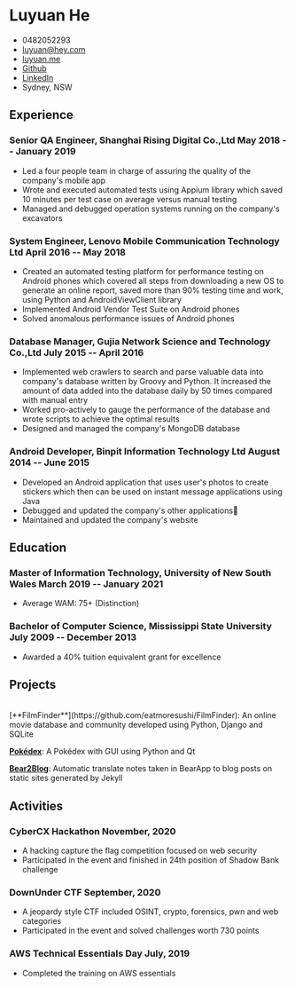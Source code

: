 <!-- The (first) h1 will be used as the <title> of the HTML page -->
# Luyuan He

<!-- The unordered list immediately after the h1 will be formatted on a single
line. It is intended to be used for contact details -->
- 0482052293
- <luyuan@hey.com>
- [luyuan.me](http://luyuan.me)
- [Github](https://github.com/eatmoresushi)
- [LinkedIn](https://www.linkedin.com/in/luyuanhe/)
- Sydney, NSW

<!-- The paragraph after the h1 and ul and before the first h2 is optional. It
is intended to be used for a short summary. -->
<!-- short summary -->

## Experience

<!-- You have to wrap the "left" and "right" half of these headings in spans by
hand -->
### <span>Senior QA Engineer, Shanghai Rising Digital Co.,Ltd</span> <span>May 2018 -- January 2019</span>

<!-- company description -->

 - Led a four people team in charge of assuring the quality of the company's mobile app
 - Wrote and executed automated tests using Appium library which saved 10 minutes per test case on average versus manual testing
 - Managed and debugged operation systems running on the company's excavators

### <span>System Engineer, Lenovo Mobile Communication Technology Ltd</span> <span>April 2016 -- May 2018</span>

 - Created an automated testing platform for performance testing on Android phones which covered all steps from downloading a new OS to generate an online report, saved more than 90% testing time and work, using Python and AndroidViewClient library
 - Implemented Android Vendor Test Suite on Android phones
 - Solved anomalous performance issues of Android phones

### <span>Database Manager, Gujia Network Science and Technology Co.,Ltd</span> <span>July 2015 -- April 2016</span>

 - Implemented web crawlers to search and parse valuable data into company's database written by Groovy and Python. It increased the amount of data added into the database daily by 50 times compared with manual entry
 - Worked pro-actively to gauge the performance of the database and wrote scripts to achieve the optimal results
 - Designed and managed the company's MongoDB database

### <span>Android Developer, Binpit Information Technology Ltd</span> <span>August 2014 -- June 2015</span>

 - Developed an Android application that uses user's photos to create stickers which then can be used on instant message applications using Java
 - Debugged and updated the company's other applications
 - Maintained and updated the company's website

## Education

### <span>Master of Information Technology, University of New South Wales</span> <span>March 2019 -- January 2021</span>

 - Average WAM: 75+ (Distinction)

### <span>Bachelor of Computer Science, Mississippi State University</span> <span>July 2009 -- December 2013</span>

 - Awarded a 40% tuition equivalent grant for excellence

## Projects
<br>
[**FilmFinder**](https://github.com/eatmoresushi/FilmFinder): An online movie database and community developed using Python, Django and SQLite

[**Pokédex**](https://github.com/eatmoresushi/pokedex)</span>: A Pokédex with GUI using Python and Qt

[**Bear2Blog**](https://luyuan.me/2021/01/29/Publish-Bear-notes-to-Github-Pages): Automatic translate notes taken in BearApp to blog posts on static sites generated by Jekyll

## Activities

### <span>CyberCX Hackathon</span> <span>November, 2020</span>

 - A hacking capture the flag competition focused on web security
 - Participated in the event and finished in 24th position of Shadow Bank challenge

### <span>DownUnder CTF</span> <span>September, 2020</span>

 - A jeopardy style CTF included OSINT, crypto, forensics, pwn and web categories
 - Participated in the event and solved challenges worth 730 points


### <span>AWS Technical Essentials Day</span> <span>July, 2019</span>

 - Completed the training on AWS essentials

<!--
## Skills

 - Web development: HTML, CSS, JavaScript
 - Compression: Mpeg, MP4, GIF
-->